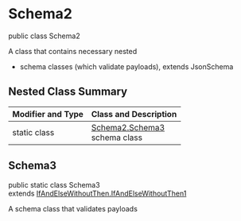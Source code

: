 # Schema2
public class Schema2

A class that contains necessary nested
- schema classes (which validate payloads), extends JsonSchema

## Nested Class Summary
| Modifier and Type | Class and Description |
| ----------------- | ---------------------- |
| static class | [Schema2.Schema3](#schema3)<br> schema class |

## Schema3
public static class Schema3<br>
extends [IfAndElseWithoutThen.IfAndElseWithoutThen1](../../../../../../components/schemas/IfAndElseWithoutThen.md#ifandelsewithoutthen1)

A schema class that validates payloads
